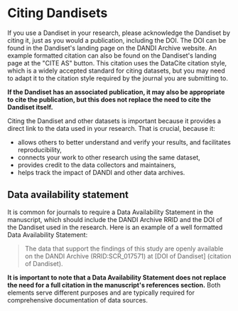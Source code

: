 # Citing Dandisets

If you use a Dandiset in your research, please acknowledge the Dandiset by citing it, just as you would a publication,
including the DOI.
The DOI can be found in the Dandiset's landing page on the DANDI Archive website.
An example formatted citation can also be found on the Dandiset's landing page at the "CITE AS" button. This citation
uses the DataCite citation style, which is a widely accepted standard for citing datasets, but you may need to adapt it
to the citation style required by the journal you are submitting to.

**If the Dandiset has an associated publication, it may also be appropriate to cite the publication, but this does not
replace the need to cite the Dandiset itself.**

Citing the Dandiset and other datasets is important because it provides a direct link to the data used in your research. That is crucial, because it:

  - allows others to better understand and verify your results, and facilitates reproducibility, 
  - connects your work to other research using the same dataset,
  - provides credit to the data collectors and maintainers, 
  - helps track the impact of DANDI and other data archives.

## Data availability statement

It is common for journals to require a Data Availability Statement in the manuscript, which should include the
DANDI Archive RRID and the DOI of the Dandiset used in the research.
Here is an example of a well formatted Data Availability Statement:

> The data that support the findings of this study are openly available on the DANDI Archive (RRID:SCR_017571) at [DOI of Dandiset] (citation of Dandiset).

**It is important to note that a Data Availability Statement does not replace the need for a full citation in the
manuscript's references section.**
Both elements serve different purposes and are typically required for comprehensive documentation of data sources.
